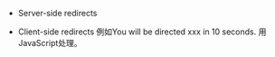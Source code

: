 * Server-side redirects

* Client-side redirects
例如You will be directed xxx in 10 seconds.
用JavaScript处理。
